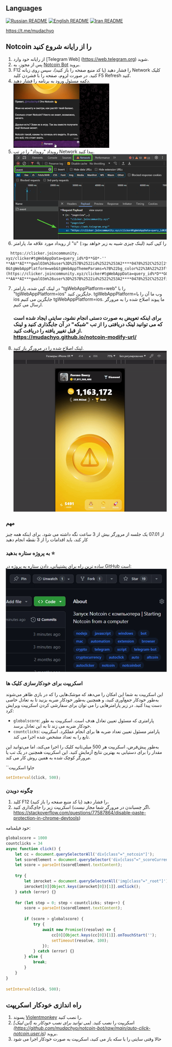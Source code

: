 ## Languages
[![Russian README](https://raw.githubusercontent.com/hjnilsson/country-flags/master/png100px/ru.png)](../README.md) [![English README](https://raw.githubusercontent.com/hjnilsson/country-flags/master/png100px/us.png)](readme_en.md) [![Iran README](https://raw.githubusercontent.com/hjnilsson/country-flags/master/png100px/ir.png)](readme_ir.md)

https://t.me/mudachyo
## Notcoin را از رایانه شروع کنید

1. از رایانه خود وارد [Telegram Web] (https://web.telegram.org) شوید.
2. پس از مجوز، به [Notcoin Bot](https://web.telegram.org/k/#@notcoin_bot) بروید.
3. F12 را فشار دهید (یا کد منبع صفحه را باز کنید)، سپس روی زبانه Network کلیک کنید. در صورت لزوم، صفحه را با فشردن کلید F5 Refresh کنید.
4. دکمه مسئول ورود به برنامه را فشار دهید.
    ![img.png](/assets/img.png)
5. رویداد "رویداد" را در تب Network پیدا کنید.
![img_2.png](/assets/img_2.png)
6. از رویداد مورد علاقه ما، پارامتر "u" را کپی کنید (لینک چیزی شبیه به زیر خواهد بود:)
 ```
   https://clicker.joincommunity. xyz/clicker#tgWebAppData=query_id%*D**GO*-'' **AA**AI***gwalO3m%26user%3D%257B%2522id%2522%253A2****0478%252C%252[2first_name%2522%253A%2522*******%2522%252C%2522last_name%2522%253A%2522*******%2522%252C%2522username%2522%253A%2522******%2522%252C%2522language_code%2522%253A%2522ru%2522%252C%2522is_premium%2522%253Atrue%252C%2522allows_write_to_pm%2522%253Atrue%257D%26auth_date%3D170**16279%26hash%3D7dfa***db35***b593aa80f3***9858ca0649c5***cd001bf888888b770a3ff0e&tgWebAppVersion=7. 0&tgWebAppPlatform=web&tgWebAppThemeParams=%7B%22bg_color%22%3A%22%23ffffff%22%2C%22button_color%22%3A%22%233390ec%22%2C%22button_text_color%22%3A%22%23ffffff%22%2C%22hint_color%22%3A%22%23707579%22%2C%22link_color%22%3A%22%2300488f%22%2C%22secondary_bg_color%22%3A%22%23f4f4f5%22%2C%22text_color%22%3A%22%23000000%22%2C%22header_bg_color%22%3A%22%23ffffff%22%2C%22accent_text_color%22%3A%22%233390ec%22%2C%22section_bg_color%22%3A%22%23ffffff%22%2C%22section_header_text_color%22%3A%22%233390ec%22%2C%22subtitle_text_color%22%3A%22%23707579%22%2C%22destructive_text_color%22%3A%22%23df3f40%22%7D](https://clicker.joincommunity.xyz/clicker#tgWebAppData=query_id%*D**GO*-**AA**AI***gwalO3m%26user%3D%257B%2522id%2522%253A2****0478%252C%2522first_name%2522%253A%2522*******%2522%252C%2522last_name%2522%253A%2522*******%2522%252C%2522username%2522%253A%2522******%2522%252C%2522language_code%2522%253A%2522ru%2522%252C%2522is_premium%2522%253Atrue%252C%2522allows_write_to_pm%2522%253Atrue%257D%26auth_date%3D170**16279%26hash%3D7dfa***db35***b593aa80f3***9858ca0649c5***cd001bf888888b770a3ff0e&tgWebAppVersion=7.0&tgWebAppPlatform=web&tgWebAppThemeParams=%7B%22bg_color%22%3A%22%23ffffff%22%2C%22button_color%22%3A%22%233390ec%22%2C%22button_text_color%22%3A%22%23ffffff%22%2C%22hint_color%22%3A%22%23707579%22%2C%22link_color%22%3A%22%2300488f%22%2C%22secondary_bg_color%22%3A%22%23f4f4f5%22%2C%22text_color%22%3A%22%23000000%22%2C%22header_bg_color%22%3A%22%23ffffff%22%2C%22accent_text_color%22%3A%22%233390ec%22%2C%22section_bg_color%22%3A%22%23ffffff%22%2C%22section_header_text_color%22%3A%22%233390ec%22%2C%22subtitle_text_color%22%3A%22%23707579%22%2C%22destructive_text_color%22%3A%22%23df3f40%22%7D)
   ```
7. در لینک کپی شده، پارامتر "tgWebAppPlatform=web" را با "tgWebAppPlatform=ios" جایگزین کنید.
tgWebAppPlatform=وب
ما آن را با ios جایگزین می کنیم
tgWebAppPlatform=ios.
ما پیوند اصلاح شده را به مرورگر ارسال می کنیم.

   ### برای اینکه تعویض به صورت دستی انجام نشود، سایتی ایجاد شده است که می توانید لینک دریافتی را از تب "شبکه" در آن جایگذاری کنید و لینک از قبل تغییر یافته را دریافت کنید. https://mudachyo.github.io/notcoin-modify-url/
8. لینک اصلاح شده را در مرورگر باز کنید.
![کار اسکریپت](/assets/autoclick.gif)

### مهم
از 07.01 یک جلسه از مرورگر بیش از 3 ساعت نگه داشته می شود.
برای اینکه همه چیز کار کند، باید اقدامات را از 3 نقطه انجام دهید

### به پروژه ستاره بدهید ⭐
ساده ترین راه برای پشتیبانی، دادن ستاره به پروژه در GitHub است:
![ستاره بگذارید](/assets/star.gif)

### اسکریپت برای خودکارسازی کلیک ها

این اسکریپت به شما این امکان را می‌دهد که موشک‌هایی را که در بازی ظاهر می‌شوند به‌طور خودکار جمع‌آوری کنید، و همچنین به‌طور خودکار ضربه بزنید تا به تعادل خاصی دست پیدا کنید. در زیر پارامترهایی را می توان برای سفارشی کردن اسکریپت ویرایش کرد:

- `globalscore`: پارامتری که مسئول تعیین تعادل هدف است. اسکریپت به طور خودکار ضربه می زند تا به این تعادل برسد.
- `countclicks`: پارامتر مسئول تعیین تعداد ضربه ها برای انجام عملکرد. اسکریپت تابع را به تعداد مشخص شده اجرا می کند.

به‌طور پیش‌فرض، اسکریپت هر 500 میلی‌ثانیه کلیک را اجرا می‌کند، اما می‌توانید این مقدار را برای دستیابی به بهترین نتایج آزمایش کنید.
این اسکریپت همچنین در یک تب یا مرورگر کوچک شده به همین روش کار می کند.

``جاوا اسکریپت
```javascript
setInterval(click, 500);
```

### چگونه دویدن

1. کلید F12 را فشار دهید (یا کد منبع صفحه را باز کنید)،
2. اسکریپت زیر را جای‌گذاری کنید (اگر چسباندن در مرورگر شما مجاز نیست، https://stackoverflow.com/questions/77587864/disable-paste-protection-in-chrome-devtools)

خود فیلمنامه:
```javascript
globalscore = 1000
countclicks = 34
async function click() {
    let cc = document.querySelectorAll('div[class^="_notcoin"]');
    let scoreElement = document.querySelector('div[class^="_scoreCurrent"]');
    let score = parseInt(scoreElement.textContent);
    
    try {
        let imrocket = document.querySelectorAll('img[class^="_root"]');
        imrocket[0][Object.keys(imrocket[0])[1]].onClick();
    } catch (error) {}
    
    for (let step = 0; step < countclicks; step++) {
        score = parseInt(scoreElement.textContent);

        if (score > globalscore) {
            try {
                await new Promise((resolve) => {
                    cc[0][Object.keys(cc[0])[1]].onTouchStart('');
                    setTimeout(resolve, 100);
                });
            } catch (error) {}
        } else {
            break;
        }
    }
}

setInterval(click, 500);
```

## راه اندازی خودکار اسکریپت

1. پسوند [Violentmonkey](https://violentmonkey.github.io/get-it/) را نصب کنید.
2. اسکریپت را نصب کنید. _(می توانید برای نصب خودکار به [این لینک] (https://github.com/mudachyo/notcoin-bot/raw/main/auto-click-notcoin.user.js)_ بروید.
3. حالا وقتی سایتی را با سکه باز می کنید، اسکریپت به صورت خودکار اجرا می شود
